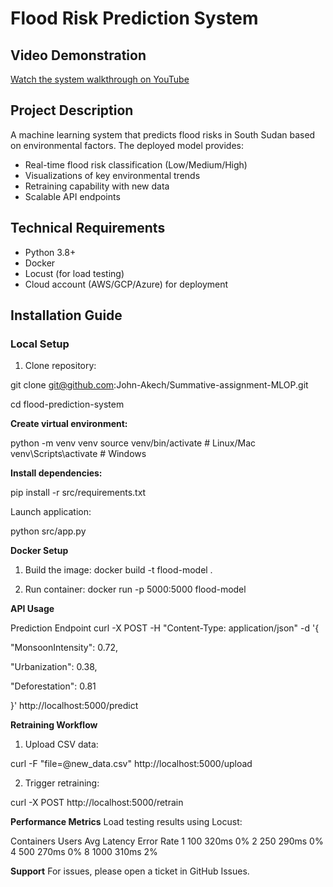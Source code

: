 # Flood Risk Prediction System

## Video Demonstration
[Watch the system walkthrough on YouTube](https://youtu.be/demo-link-here)

## Project Description
A machine learning system that predicts flood risks in South Sudan based on environmental factors. The deployed model provides:
- Real-time flood risk classification (Low/Medium/High)
- Visualizations of key environmental trends
- Retraining capability with new data
- Scalable API endpoints

## Technical Requirements
- Python 3.8+
- Docker
- Locust (for load testing)
- Cloud account (AWS/GCP/Azure) for deployment

## Installation Guide

### Local Setup
1. Clone repository:

git clone git@github.com:John-Akech/Summative-assignment-MLOP.git

cd flood-prediction-system

**Create virtual environment:**

python -m venv venv
source venv/bin/activate  # Linux/Mac
venv\Scripts\activate    # Windows

**Install dependencies:**

pip install -r src/requirements.txt

Launch application:

python src/app.py

**Docker Setup**

1. Build the image:
docker build -t flood-model .

2. Run container:
docker run -p 5000:5000 flood-model

**API Usage**

Prediction Endpoint
curl -X POST -H "Content-Type: application/json" -d '{

  "MonsoonIntensity": 0.72,
  
  "Urbanization": 0.38,
  
  "Deforestation": 0.81
  
}' http://localhost:5000/predict

**Retraining Workflow**

1. Upload CSV data:

curl -F "file=@new_data.csv" http://localhost:5000/upload

2. Trigger retraining:

curl -X POST http://localhost:5000/retrain

**Performance Metrics**
Load testing results using Locust:

Containers	Users	Avg Latency	Error Rate
1	          100	  320ms	      0%
2          	250	  290ms      	0%
4          	500	  270ms      	0%
8	          1000	310ms      	2%


**Support**
For issues, please open a ticket in GitHub Issues.
